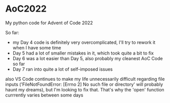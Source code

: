 # AoC2022
My python code for Advent of Code 2022


So far:
- my Day 4 code is definitely very overcomplicated, I'll try to rework it when I have some time
- Day 5 had a lot of smaller mistakes in it, which took quite a bit to fix
- Day 6 was a lot easier than Day 5, also probably my cleanest AoC Code so far
- Day 7 ran into quite a lot of self-imposed issues



also VS Code continues to make my life unnecessarily difficult regarding file inputs ('FileNotFoundError: [Errno 2] No such file or directory' will probably haunt my dreams), but I'm looking to fix that. That's why the 'open' function currrently varies between some days
